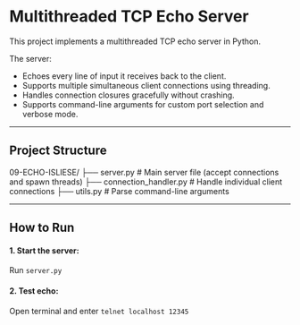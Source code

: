 # Multithreaded TCP Echo Server

This project implements a multithreaded TCP echo server in Python.

The server:
- Echoes every line of input it receives back to the client.
- Supports multiple simultaneous client connections using threading.
- Handles connection closures gracefully without crashing.
- Supports command-line arguments for custom port selection and verbose mode.

---

## Project Structure
09-ECHO-ISLIESE/
├── server.py              # Main server file (accept connections and spawn threads)
├── connection_handler.py  # Handle individual client connections
├── utils.py                # Parse command-line arguments

---

## How to Run

#### 1. Start the server:
Run `server.py`

#### 2. Test echo: 
Open terminal and enter `telnet localhost 12345`

